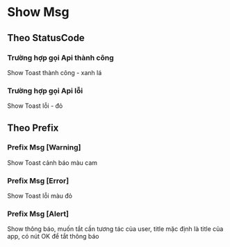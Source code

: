 # Show Msg

## Theo StatusCode

### Trường hợp gọi Api thành công

Show Toast thành công - xanh lá

### Trường hợp gọi Api lỗi

Show Toast lỗi - đỏ

## Theo Prefix

### Prefix Msg \[Warning]

Show Toast cảnh báo màu cam

### Prefix Msg \[Error]

Show Toast lỗi màu đỏ

### Prefix Msg \[Alert]

Show thông báo, muốn tắt cần tương tác của user, title mặc định là title của app, có nút OK để tắt thông báo
